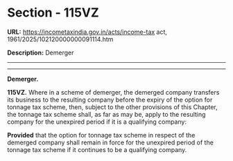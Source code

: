 # Section - 115VZ

**URL:** https://incometaxindia.gov.in/acts/income-tax act, 1961/2025/102120000000091114.htm

**Description:** Demerger

---

****

**Demerger.**

**115VZ.** Where in a scheme of demerger, the demerged company transfers its business to the resulting company before the expiry of the option for tonnage tax scheme, then, subject to the other provisions of this Chapter, the tonnage tax scheme shall, as far as may be, apply to the resulting company for the unexpired period if it is a qualifying company:

**Provided** that the option for tonnage tax scheme in respect of the demerged company shall remain in force for the unexpired period of the tonnage tax scheme if it continues to be a qualifying company.